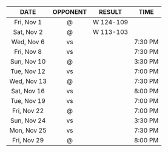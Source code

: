 |    DATE     |          OPPONENT          |  RESULT   |  TIME   |
|:-----------:|:--------------------------:|:---------:|:-------:|
| Fri, Nov 1  | @ [](/r/charlottehornets)  | W 124-109 |         |
| Sat, Nov 2  | @ [](/r/charlottehornets)  | W 113-103 |         |
| Wed, Nov 6  |     vs [](/r/warriors)     |           | 7:30 PM |
| Fri, Nov 8  |      vs [](/r/gonets)      |           | 7:30 PM |
| Sun, Nov 10 |     @ [](/r/mkebucks)      |           | 3:30 PM |
| Tue, Nov 12 |   vs [](/r/atlantahawks)   |           | 7:00 PM |
| Wed, Nov 13 |      @ [](/r/gonets)       |           | 7:30 PM |
| Sat, Nov 16 |  vs [](/r/torontoraptors)  |           | 8:00 PM |
| Tue, Nov 19 |  vs [](/r/clevelandcavs)   |           | 7:00 PM |
| Fri, Nov 22 | @ [](/r/washingtonwizards) |           | 7:00 PM |
| Sun, Nov 24 |   vs [](/r/timberwolves)   |           | 3:30 PM |
| Mon, Nov 25 |    vs [](/r/laclippers)    |           | 7:30 PM |
| Fri, Nov 29 |   @ [](/r/chicagobulls)    |           | 8:00 PM |